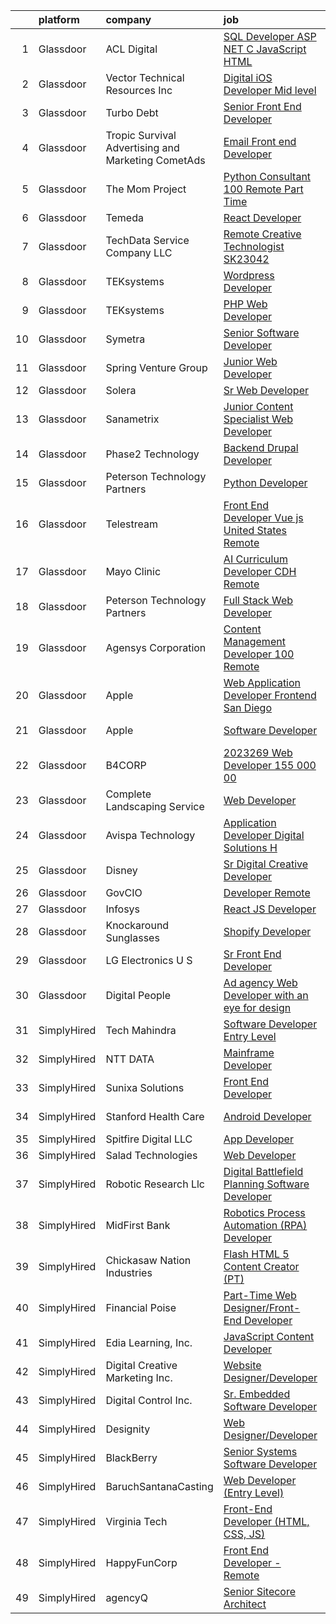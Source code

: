 

|    | platform    | company                                              | job                                                                                                                                                                                                                                                                                                                                                                                                                                                                                                                                                                                                                                                                                                                                                                                                                                                                                                                                                                                                                                                                                                                                                                                                                                                                                                                                                                                               | update_time   | location             |
|---:|:------------|:-----------------------------------------------------|:--------------------------------------------------------------------------------------------------------------------------------------------------------------------------------------------------------------------------------------------------------------------------------------------------------------------------------------------------------------------------------------------------------------------------------------------------------------------------------------------------------------------------------------------------------------------------------------------------------------------------------------------------------------------------------------------------------------------------------------------------------------------------------------------------------------------------------------------------------------------------------------------------------------------------------------------------------------------------------------------------------------------------------------------------------------------------------------------------------------------------------------------------------------------------------------------------------------------------------------------------------------------------------------------------------------------------------------------------------------------------------------------------|:--------------|:---------------------|
|  1 | Glassdoor   | ACL Digital                                          | [SQL Developer  ASP NET C    JavaScript  HTML ](https://www.glassdoor.com/partner/jobListing.htm?pos=109&ao=1110586&s=58&guid=00000181f12bfc369316cc6a62e7e965&src=GD_JOB_AD&t=SR&vt=w&ea=1&cs=1_c20456e9&cb=1657608601152&jobListingId=1007968835833&cpc=2CAED5C921A5F994&jrtk=3-0-1g7oinv4ajfmh801-1g7oinv4qi6jq800-48ec7227caac597d--6NYlbfkN0Aba5oU64R_O9Kj8y6RMdSSFXuPwn88DcWu9IRDlipDHjxHIIFB0atBqVJ04z1yB383673MDTQyoHmBZEfEZ6ccLgpOUi6nyPwgauIIJ8mY2rXe4rJpe_fPFQoCW7LoAkFn2s-pNg-w5mq3QVIyLn1DPwC8x3KWb3znshnu_on5BXNAJFOR-5QqSeRBEH_N72hq8lrB0MJiJHruKkzrc5UP8VMaRpSzUGAOixkpBhXpcY4F48dMb9YCbFEO4ozCaM4FuiiJ7vgud1h2AhLoAxDfTOTjE5eXzi2F8JrkByZmCl2k8P7-pvpYpQ0wM5N6tICAKEXVcBtooo-p6Ap72YNeoYy3EJfzvJumBm5nhNWJJEYwA4ZsnqTLFJT-bSNLV7kE0jWXAvUTTfNXPmO5Bf3rmPxg2brXZ3sYyvS5aFVRrTy6XCnxPBa_wY_JMD49QIQI_sYyOTsiZbCpn4ncRSEodtKn4u1UnqCmrEJKWcUrKG7CFL3dOZWE-jGolvbnaYAj3QD0cnLwpZMTP4OLdWeg)                                                                                                                                                                                                                                                                                                                                                                                                                                                                                          | 13d           | Remote               |
|  2 | Glassdoor   | Vector Technical Resources Inc                       | [Digital iOS Developer  Mid level ](https://www.glassdoor.com/partner/jobListing.htm?pos=118&ao=1110586&s=58&guid=00000181f12bfc369316cc6a62e7e965&src=GD_JOB_AD&t=SR&vt=w&ea=1&cs=1_559f848e&cb=1657608601153&jobListingId=1007977627831&cpc=87A0A889578C8297&jrtk=3-0-1g7oinv4ajfmh801-1g7oinv4qi6jq800-183a4da02c159fa5--6NYlbfkN0CwDmAJad1vrFPjrCyZc1-12O19u5bGDYSMaAKB40LX6SgL_uQ_xlaLZoxDbDiymBS0zMvW8OWz8QIVe9l7JvGRuTcunfzq0c1QY6MmwyXc9bYM2w9lBL9mQttvC7Spo3FqvdMibgbWWUmu-rUGemwOdmecCqFILyqlvKA1xp_fLrfnrh1gz1-mJAzGjJsrBUkgcuLZ5_lGs3DiC_encOP0LmDKOI2YtHnIFM8f-DGsdg9UWOgyWWCLXbV0IHQSMaF8CHuMDSGO2F0w6w_PvM2keYnIk2UGcIF3oiOyDt8MqG8Luii-pxsjBwLKKh1rBnSQgBA-zx4Kei6gwVmYsvbCRXV-TX1pKWNVPeNVnaGrgsW6kQ3ruuY_BjlYllYRNygongEQtQW_sHY3-v0sLIvv_SQTaIdoYf27Ps1VbM3dbP2DFskXECz3ln5ZQcuirj_TqTr4apJaZuLTqTZXj83DtJmxkButKE4SoWjudfOgPPBUVX3AUcnN5lxa-eePHR-hbEaSLnblRhkHCV5hXHQf7aVM3ZZaXSg%3D)                                                                                                                                                                                                                                                                                                                                                                                                                                                                                        | 10d           | Vienna, VA           |
|  3 | Glassdoor   | Turbo Debt                                           | [Senior Front End Developer](https://www.glassdoor.com/partner/jobListing.htm?pos=115&ao=1110586&s=58&guid=00000181f12bfc369316cc6a62e7e965&src=GD_JOB_AD&t=SR&vt=w&ea=1&cs=1_cb114359&cb=1657608601152&jobListingId=1007990338396&cpc=6FC5BA77C9A4CD78&jrtk=3-0-1g7oinv4ajfmh801-1g7oinv4qi6jq800-56a678aecb2c7ea2--6NYlbfkN0AaonzhBBzzs7RnLD97jicPlmOUVDC5mKpqK_FK1omnv5T6hFYqw-JMJYDKYfGfj4kqvrkUjgiliNANLbcHwhXjbGQlNWCQOJIL3sRZ6LV7-M9k1qOa1h1kX-vheUAQDBrMUfqGT_oKRmwvmclczPYtbkOM69Os3gbmuffsRABkNrAI_h9VdLn9ZTkuYNWWpKST7SIJv7y27q5okFy3-M-r-pFcXlyp3rZtKH2jUCFpOIqmqQHTXoOIwPOfzm5jToyl6KPN4Kt-UgsPp7n2BOIyRXncn0uqRKOYItoyuRKyx77n8gKJ2chhKxiUpyA7TBxdt5aemjEZ4MCaqUxSjRYCuXnH6ZSQH43FgDiK9KoWa1zxmKTzgpIlS80TtIHSs-zurvbc0O3vWcEkvlCT6IQXR1ILp1-ZkP0p4RowMspNpOhChIwb94K5RN-Wm09NVzv_j8QXi9ErkrLH1ofQzJPayfFQv01onN9QZqd2ZAuun9UQN3uHgkErsA4pwFk7-Qq3k_7BoMuEjA%3D%3D)                                                                                                                                                                                                                                                                                                                                                                                                                                                                                                                 | 4d            | Remote               |
|  4 | Glassdoor   | Tropic Survival Advertising and Marketing   CometAds | [Email   Front end Developer](https://www.glassdoor.com/partner/jobListing.htm?pos=111&ao=1110586&s=58&guid=00000181f12bfc369316cc6a62e7e965&src=GD_JOB_AD&t=SR&vt=w&ea=1&cs=1_620cfafa&cb=1657608601152&jobListingId=1007990198755&cpc=6A22310A23505C64&jrtk=3-0-1g7oinv4ajfmh801-1g7oinv4qi6jq800-965413a30a203427--6NYlbfkN0CtfjL2VOlLw1E4uIVSucZUdrdvt2SWFEjzpOqVm-g6VxWRbrgW_o8o0IqqU49brhOYyUqgizXs7WNbPiBNYNv9mOL4p_LWG-Cky2gqiT1-d9Qaf33nubacoGxyo9zfuNj7o9cWBC_W4uGvYxcDih18nZxv_EHlhmgz73C2PXMym_q4hnLYbi8YgJgadzfOhgPm8ZDGKzlE2YXduOIBKxb2cE-gIqz0vD0neoSZ-Z2774Aj6ZHxSkUuVMyfkiSZj_MxYxWAPKvxY4_cxON_A5uI64dl7DDQAJGx8suSoOO_PyV4IyxaVpasT9yVqausWfyPWt5B7Y-isq-0ZipIQO4fFH-A561aSoq8SZs04bP2FXkvQX8zGGBnbw8hts_4wPhBgL3mmwFrXoyFmkZrBZeCqYAMdhgei8yQqIjypNcOulFkyTKsUQdoWlYjTIceeaJ9-Bd9nS1o6sbzY48BAdKRHqjUgRVFZVRlsJbxY3V8AVsgJkYjWlwgv-IpGbcidbw%3D)                                                                                                                                                                                                                                                                                                                                                                                                                                                                                                                              | 4d            | Miami, FL            |
|  5 | Glassdoor   | The Mom Project                                      | [Python Consultant  100  Remote  Part Time ](https://www.glassdoor.com/partner/jobListing.htm?pos=124&ao=1110586&s=58&guid=00000181f12bfc369316cc6a62e7e965&src=GD_JOB_AD&t=SR&vt=w&cs=1_bd8bac14&cb=1657608601153&jobListingId=1007977665288&cpc=217C45A42544DB93&jrtk=3-0-1g7oinv4ajfmh801-1g7oinv4qi6jq800-955e8c973b2ac4c1--6NYlbfkN0BDp_epf89aHDQhKpPegNJQ_ldQpEFZQsM9OcONMGxWx6pU56EKHF58QjVdAUvn2gXo3WatNCyZXwLJz0flVdsNIIt78PC5Xyw5h-S55cWFFsnLDXfgZyq8dvtoIBlYULORm390T26X_SrKG9qK7CztTozZy0vV6GUUZj5gmVaM6rCjXsY1cPwcgC77wvqvOlbxtzYx46vEFtgbFcMU400LAPHlrvGNWlZpsgk6lYdW4iuaWzSviPRfu_Io2_SQ2tyT2S4lROJHxbLK_D8Xh8l_OeWDLzPEckxvA-OZtsJXtZCTKkgIinRRJ9968gQ7q9J-UU7RWkVS9OjLdf3-NRjdlNmCOG_4HR_rwRCPVWnT_ptXP4hvfRq4MMigycDjOyTpFD65zSEh9D2nq1KqvZBtSLP98tvkaY7zTg-ZSZMYACX9srZ-pE0ecuFjg46mRGkTpgrpxa7C_LGCgVe24xivsAV3Um6xI3GYKbcUwH0UmRDADtXfq85BV__7PtGbwbl06oOBvebSeqB-fkYCTOH6ti8ow26T9oWM_aT5PFk31VAgQbxRXgjd07FzuhGcj2Y4A_bNAcciVw%3D%3D)                                                                                                                                                                                                                                                                                                                                                                                                                                      | 10d           | Remote               |
|  6 | Glassdoor   | Temeda                                               | [React Developer](https://www.glassdoor.com/partner/jobListing.htm?pos=112&ao=1110586&s=58&guid=00000181f12bfc369316cc6a62e7e965&src=GD_JOB_AD&t=SR&vt=w&ea=1&cs=1_c2a2560e&cb=1657608601152&jobListingId=1007987835717&cpc=FB7E4A1762AE5BEC&jrtk=3-0-1g7oinv4ajfmh801-1g7oinv4qi6jq800-8efd362505ec4907--6NYlbfkN0Cdyrb_-SYpjIsC7ShR4LTJruqxAexHI1Km_0W0EzpI0TW7AkFEGeTk7U9uX7WBMWb1CWLmVDScP2RJSem67pTjIBS85lMR3Q5ouUbMkiy_LRrLkg7-D_GAFZ8XWoE2sRqttQSVBGEsw8VcgNib9Vr_mkOGZsgAQpXdyOzA8QJAfRVqH_jUMU4pKXOkLqM2Zfz1aVjdhkqjkOngEuoWSs38VTYxJaBOJhX9IpflEB3QuWakj8-svz0o1R5WeCy8KNTO82kvgUY8C1ttM4wbVTouvfga5N-2oQrCT7TKWPnjvV39dPiiY3OY9NBiZvsxXwLWOgikQA4LDLb190u_ni4Gxl1D-tYkbVWNEcNZiY1gHJmYZb3A7Zispt8WXIr6h86wt5V2aMIGLWM7ete2wrP21pRlAbEYwgMPtEUYDaT9anHhBf1Ay34cgGq9Hk3spQaQl_tXJHDtUuMx_RUXeHH8uzjD0KtOQdiY44dy5IWcHi6evXJfbaZy)                                                                                                                                                                                                                                                                                                                                                                                                                                                                                                                                                        | 5d            | Remote               |
|  7 | Glassdoor   | TechData Service Company  LLC                        | [Remote Creative Technologist   SK23042](https://www.glassdoor.com/partner/jobListing.htm?pos=102&ao=1110586&s=58&guid=00000181f12bfc369316cc6a62e7e965&src=GD_JOB_AD&t=SR&vt=w&ea=1&cs=1_12f2130d&cb=1657608601151&jobListingId=1007998032596&cpc=9FFE37255B2C047E&jrtk=3-0-1g7oinv4ajfmh801-1g7oinv4qi6jq800-f9fd7f91f3b4481d--6NYlbfkN0BEhglf0MxXwZyGZJTqBpNnulBGde-Qc7wV3jmkCMUf0PswglgUlXVu9VzF7HqG1x78HJv8awBODvUNoKf_wxIcMRJRo9wwnEjZY0YsNWqR4VAIlsgGXKOsCBzR3ZnTjGg8tUBnCycDezUNdrmrwNJ34mnqe6U6p95eZlmZsCADzrOay-KHJJDijU6fzr-XUtCcl2zzpES1BpiabTHuoQ_6zqo_bMRMBucalMg8_lW-KODOOOB9unolYR59CWmnM_0RVeUXrjF6-vUQtoGkjyrt_IXTsaORKaAdbTG9fWhRIA-zDrb0Z7yLeBp9u1uJQpuYSCbv4V2ubqC3Ux7HWNbdf4SfIuFYRaDHiCPUV42giN3pISZjr5UdXj-34jASBVwV_iioG3IfUNQDhRCFj1YvFwPyP01P1WSoBIbLE8L54giV1JcaKo5GcFtjNtKRG421JQHIr7ESbsxyqhX6l8IA2OmZT_edse14Lh4OBs6zrn3ddz1eAJ_NoFUUg3nsdMWux-FeLvEmoQ%3D%3D)                                                                                                                                                                                                                                                                                                                                                                                                                                                                                                     | 24h           | Remote               |
|  8 | Glassdoor   | TEKsystems                                           | [Wordpress Developer](https://www.glassdoor.com/partner/jobListing.htm?pos=126&ao=1110586&s=58&guid=00000181f12bfc369316cc6a62e7e965&src=GD_JOB_AD&t=SR&vt=w&cs=1_5cf25224&cb=1657608601154&jobListingId=1007998839084&cpc=0FE1F5EA2BC84A01&jrtk=3-0-1g7oinv4ajfmh801-1g7oinv4qi6jq800-f63c14c926ef7db9--6NYlbfkN0AuKz8EBO1xHDEL7V2YF9xF3dC_I9B9i-Zw2Jh8clPMK9BxhHDJszxSyW718EipT5OPhQUne_Z4-TbrmQjR5bmKPpYtqJM9ZVb3Tebc5xtmQqa_kBXsyEk-ix5HChjhWxYaJ1X6J4pzbCgGYfgZz7bUUYod4f7bvif_pVFMN9heUgA2u1X2v7O0sDV7kSytl4Au8u8zkEEfMuOhCdDJIsvs-Zc16ct3j2zt5qYcqprstl5DWr_5W9wsFAeaPsAgP9BSiVoXGJWJIdPFq_Q5ZUwJMAGwxENimCijc2JiUVIy4fqM657VEMHd7dejgfFXgtIMizqYnyghKnvavSgZLuJiseqbUtwPnNbjSlWFthZHbRrt_y5NcEPWQQqsZgoiToD3v3wvk1pexTLxcYXVz4FSPI_UoYOjz3rZcTbjPgLNcEhAWXDcVi5BGQnwAbwkOicaYznnJr65l4nYz1oiZjvw1_20AuN--Zhs6Mnuci0O7Gnso459Mj2EnPJBLVEwOYgbVSSNnocTFUungVRj1EG-volwVKd2kpQEN6Oqrjv5rbYmjTi5VU7ik0D8fIm0lRs07jsFNMxCv8-qGI0U1EUWx0G26Msxn9pnNt7qbYrpmcxLKHf0tpgA0DYm7yKFbJj1WGRDPwWaiiSRy9Ip_hgtCe1DeymCckFz7xRM0TPaVCtKr0qIDhs66w6d7-ImZrUii3PXH2Ekw3wi_XR2gPWYa9X-YJJmJE_bpM0_KPQsLYIXeWTyzdwnOiHuwsDjogce3_r6gS-QIkT54lCssyoTDWElwvLlDNsbaODnqpId-SVh7fJSrUNEzyNqXl4s_W3knW5YsASzeizfMgbhhy2N4zRT2Tg4Dz14-NTR3m-21Bd2c7UdlGXOT_W1ROUBLTk36cNqqNUIUzC4VH8QFvUB_K4H86QO_I0btzQx-UQUnAPCQx3-zTJ1Pcmv8TyIex_rOhHSeUn3HN7bcZ9YL503)                                                         | 24h           | Waukesha, WI         |
|  9 | Glassdoor   | TEKsystems                                           | [PHP Web Developer](https://www.glassdoor.com/partner/jobListing.htm?pos=128&ao=1110586&s=58&guid=00000181f12bfc369316cc6a62e7e965&src=GD_JOB_AD&t=SR&vt=w&cs=1_1b99bb30&cb=1657608601154&jobListingId=1007998839028&cpc=0FE1F5EA2BC84A01&jrtk=3-0-1g7oinv4ajfmh801-1g7oinv4qi6jq800-212dbd187524234a--6NYlbfkN0AuKz8EBO1xHDEL7V2YF9xF3dC_I9B9i-Zw2Jh8clPMK9BxhHDJszxSyW718EipT5OPhQUne_Z4-XZ-ozTgVdfuYbn8VYfGW32S8hc46xKubPt28MBUydp2kik6GLWmppDPgnPECauneu5V8ekCxtQH4bbAjsXPR-B4hg3IK0wdL0qSz3q9c4xLqDiIxN-SfPsIGqyjS8xVLmclVw9qIvvHo0BKNBEgKnGzsxyBPDJ6-2Lsz5EPO_Nq2fmkKfVKAWJF0w1negm9NPjm9KJMoe2soO2XneluW1v4mmbFR0RpN2wJBNNp4d5-SjaqlQZi076C6VxQl1VOnVo88PwBDHgdp67PhYlCUCxBdZ6zkxvBO3HlZObUg2tvIc6G_0wrCNnyr1J0xIE0j0KW-kQvrQJUMeqGoABEy9utaC58chc4KjDi_Od0RttF-khrJ-gDHuYyt91K3AFSKwEBAH1FOeiTPJWUbpgyfJLuSpgz00E8MsKd7FePyG82smHHmxKn2EkQf4zl4LTBzkdu1hDMSLgYYWnKYrAPEcnD-a_-LDC0XJOyyygT01PBkodExzooAO6rEbWoH0zZGhsRpSXgSYu__p6olZJ61le7fCgv1ARklM9teaHLLULMIcOGFG0soedjGJ-6rgd9R2RubVns9zoneGg_G1zw-xitLaf3uNXxI39EPmkIPQXBizqlMer0iYUfknqoScyS19WXdmNVec0giiIIEXGrAPi8UssFJ14yXx3HnNJjdUG6lxUo9segHBGHQ3lJt1Ig1EIxVKISaACndMcOawa3U0sGyb9N64o8fgPtymwwVlsnXf1GgIfNvvK5QI9yodwWrDMZyfxc2iSYFEy9qOK946urNWk6_HIAxl_aMm8Y2-vaum1D0algs8CC9jF1VcBGBCz7UTyhgnAHbWAIqx6f_BNQKx1ugyqIyE3e1fugZyAnwiCC5SRQYcz7txklW1TAkS4hSUvPRJC1)                                                           | 24h           | Waukesha, WI         |
| 10 | Glassdoor   | Symetra                                              | [Senior Software Developer](https://www.glassdoor.com/partner/jobListing.htm?pos=123&ao=1110586&s=58&guid=00000181f12bfc369316cc6a62e7e965&src=GD_JOB_AD&t=SR&vt=w&cs=1_28136834&cb=1657608601153&jobListingId=1007977972681&cpc=F4EED0218A761C36&jrtk=3-0-1g7oinv4ajfmh801-1g7oinv4qi6jq800-c1298602c1a3361a--6NYlbfkN0DxLmO7NH_YTtLbOIMvJFqJGEF88__vqD2fZF7JxivJ0azNiCTgnfJhqK52DTe9kl010_gQmWUOW3Mzn_S1PyBm3mmOrXFF80QvGOvXbSSbAhGKaSZJf87AfhjBhB0gfxjWU87tPK7hQPvwPkKyJ8jIzu_RWkaBQMT-ZOGW9Dkr6_dyoNRMZCjHkE2N88nTLH1wrnuuUJpC4aGyjBX_jbcdSIo3kof3h10r-eOYnAhXr5PKfUryBbWDKtNz9aRijJHy7F5uvFzVFjRcuRJYvMSSchLXv1cHmhZHhcAGlLNZFhWabhIu5OfhtBK9ilQaqmrirY6SN5fBHojTj6OKbNADNXuS_uY3qWiCuiSMXMxG8bgCia2JZp5C0rTFLekaxyXFdszOusoGMtOAiNcEaXfmkwyszoRvlhxZLTwWHMGOkA76QHhI9OUQfVR7J8Sd1lU2wElhSATFZ62tnLyAMpoI_wsN6xABFbqUccB_e8Gkdj_F4whfcGF1lEO1ofijmky3jlhl3huv6hs3qwaxomd2Y0B9wxBYrSbfF0zeMOK9GXZEvbLBpglrBOZWlWCJ2q_hsOg5VgYsRQ%3D%3D)                                                                                                                                                                                                                                                                                                                                                                                                                                                       | 10d           | Bellevue, WA         |
| 11 | Glassdoor   | Spring Venture Group                                 | [Junior Web Developer](https://www.glassdoor.com/partner/jobListing.htm?pos=114&ao=1110586&s=58&guid=00000181f12bfc369316cc6a62e7e965&src=GD_JOB_AD&t=SR&vt=w&ea=1&cs=1_8d65fa8b&cb=1657608601152&jobListingId=1007985268690&cpc=8795CF9063CD573D&jrtk=3-0-1g7oinv4ajfmh801-1g7oinv4qi6jq800-9a4c40f2bd76b41d--6NYlbfkN0AUV8ckJCZpihDIp9yWL2Ht6_QwQ25bEr4ZP34XnC9KfX8kSgy31A9Cp8T8gUsBqtPVM1xvkDojzQjfd9UW1i8ppIw6oH2EePhe9t9C72VZZla92QAENyMRH4oHcSBRbDhc-0Ak4P0IbUpWRgyFRqDw7w_3AoDdXgZaNPG1GkN09NHmrt7Br0iz5ayTKtjP_alSGEpfdv9oXvSwRWc64O-NmYg3dY-lm27VyQGMH1a56bDn3gD8iBcZqwcd1IZLOIFIuckpt1C4ChUaSfspYt05cmd1HGEX_bu3GpuZb0S9yf2aGvbJE6vnrkByoOkY0psW4vtmxW1ayqbrsKEGrJPSjkxygJbXisskP-yQLbwYJZRs7NshErs4K5XVdZIhZA7moFKKdrIX6HlrTeOGtVQKY1zyXGPPKyBwP8RrO_LfkFxSRDWz2mGpe6X79lExoJF5mYy_Gc_zDN9vTBLvQxfcAUsz3khBJ07I8L4RHM0scomEozhOVAJ3)                                                                                                                                                                                                                                                                                                                                                                                                                                                                                                                                                   | 6d            | Remote               |
| 12 | Glassdoor   | Solera                                               | [Sr  Web Developer](https://www.glassdoor.com/partner/jobListing.htm?pos=105&ao=1110586&s=58&guid=00000181f12bfc369316cc6a62e7e965&src=GD_JOB_AD&t=SR&vt=w&ea=1&cs=1_01998aa5&cb=1657608601151&jobListingId=1007987446022&cpc=6BBECBC74F3AC36E&jrtk=3-0-1g7oinv4ajfmh801-1g7oinv4qi6jq800-5b7389fbfefaa543--6NYlbfkN0BnmdtavHRRVmL08UDBmNWRj7xuEAUBRrfZsImji_OO5zKZ3dv2WOds_2guY21y8Ac1XUAqFgfLFtDHWRw6Mt8HzfzevIuBNSKZu6WOeBKRsaI5wUgk5Wqz16orwFls3qb2IwbXtMdyIHE4SsTjqHAFwPbdjKjC6DqpoNyMXzydz2DiA0x2EvStTH1O4En9T7rpaS2-4yLc611kEAigifs2V9KQzVEl51aQ8_AYfQa5jBvHkZgUhyfZrrmDOdEpk23rHaluFSHpqMwQX2P_mlOXaOwIXwb3RFy3jxjr_rmOz_sEsngNPuBNZ3Ok28iez4hiaecEkDbZ2EoYtYs24CeuFJW0ThB5faOXLAA1m6cKF1gg_bk1_2hnPqc9idZrpnKlxDRXJVx0I9ckvTdJBtxJmBpeSHiiTDrFJZp9uDLq_cmrn0J7NxwpK07Yq-7XR3HWRdiGrXmdwL_SD_YQy_s3949o_O6UsxWMAD2lpwAzTeokEzTYT5jZnheT8UoLKiBnt_duZ6DdLA%3D%3D)                                                                                                                                                                                                                                                                                                                                                                                                                                                                                                                          | 5d            | Remote               |
| 13 | Glassdoor   | Sanametrix                                           | [Junior Content Specialist Web Developer](https://www.glassdoor.com/partner/jobListing.htm?pos=117&ao=1110586&s=58&guid=00000181f12bfc369316cc6a62e7e965&src=GD_JOB_AD&t=SR&vt=w&ea=1&cs=1_7c3b9207&cb=1657608601153&jobListingId=1007973297537&cpc=654405A9B1E0A9F5&jrtk=3-0-1g7oinv4ajfmh801-1g7oinv4qi6jq800-feec02afaefe8624--6NYlbfkN0CyQKdz8_lqdlgY-c-amsQST66Z8QjChsyYA8vzcGklWI54h1yaGRml5nZ8zCgFfjIOgXqhSjZJh-skiC2lxW7_58zFCYC9iOM41XfcBEeYvAm8MLwOfNCGc_AfJgoz_-CfSctcH7JyVepqvnLvBLKN7lNiOXCdOssTUdVoJKo22ca9fUqE-emWbrCvLmsIfInDvPuk8iezwKT1u6AiyJqXODElJytF7un3vuNwIB5dCM2QzMxFBiOsatST1JPMwan1ynnnMbQCY4m2XL2HePcWoCf6nG8teoV13W9RSHfovoaStLRmVINnWlJFiQfpuLVIeuvL3ZIaIIC6gbucjsaz67tggQ7UOh3j7wZxDdZsarOt36ld8MCeUsU6U0mzuxaG7m9PgNr2capocvsptCuTqqzsTJgsm5oDnEuo6QiPMjOIDaZhkjFI5ox7IQbwdsv9UszjX22GUxnAq-3JIncg7IAlBm8sQXhwxk3xpgMlCyvILrFlrOYqW9S1OQ6KRbkAKaTyFS-nv4I-Xs-9WR4h)                                                                                                                                                                                                                                                                                                                                                                                                                                                                                                | 11d           | Remote               |
| 14 | Glassdoor   | Phase2 Technology                                    | [Backend Drupal Developer](https://www.glassdoor.com/partner/jobListing.htm?pos=107&ao=1110586&s=58&guid=00000181f12bfc369316cc6a62e7e965&src=GD_JOB_AD&t=SR&vt=w&ea=1&cs=1_89de3247&cb=1657608601151&jobListingId=1007993224952&cpc=632C08DE5A4EA969&jrtk=3-0-1g7oinv4ajfmh801-1g7oinv4qi6jq800-3d37e1c5d2e8ef37--6NYlbfkN0D5EoDI19pzLD_ZoAvoqM1-O9qeTV9KvYbDAr1-bMzVcZcpAIqXFAz3IAckowdknD-cNvKT3dG5e3B9UhnzZ-Vly5TmQAUG2eT4UFLJBbWVt6D19g2gg4QqReQnz_vIEOTmqDPH-BxUu5Go1oEDVD84EfPLG_zzMHxSMV1Tg7AwNvIHMx40_9K-oMXTEtqt-uEoOqMAlCBnct6zQN9I-Lst0Ow_mKgn1lOvesp1hQXLAt4T8clghHoBwPKb5Y1KtHT--ugEjLGcaZ277nPh0TuWkt0b4AjAeOv9IzQiCHaS0p9DAZGqOM8Uh3jq0GlMoMC-petnVNqxnHTSJuZElQlv39qAProcCGv2z2EbS4DzvWyyAF1QhpMzPW0yCX2GRDV4oytysL7wgoPmaFz1y3glBKahqiEYrk-5ZujyUXZWnAfc7KgN5L5HvF6UFHM_Y4oesRNzWG-RaCyaTouHB4LnJb5XG5p9DrNTmqkup_qlrF26AC7gjlblVlbz9WYeqMY%3D)                                                                                                                                                                                                                                                                                                                                                                                                                                                                                                                                 | 3d            | Remote               |
| 15 | Glassdoor   | Peterson Technology Partners                         | [Python Developer](https://www.glassdoor.com/partner/jobListing.htm?pos=108&ao=1110586&s=58&guid=00000181f12bfc369316cc6a62e7e965&src=GD_JOB_AD&t=SR&vt=w&ea=1&cs=1_0e50d38e&cb=1657608601151&jobListingId=1007993023114&cpc=7E69D0A57279CD4B&jrtk=3-0-1g7oinv4ajfmh801-1g7oinv4qi6jq800-c9dd015ebbf4d78d--6NYlbfkN0AgtsfPTMZ7iDcp1X4T-0K4CYWuscf9rvuaH0n-fMkMyKnr7WxHRcz12wTe7OJE2COclRnZbWt6zhrmUDmm57NnGmY-jfkbnRsN1gT_1WhpBNyqIyrzJB-rdQjlP5x-Y0prizYrHGH1O98aMXZn9W5-jDh2WcNtJsvuTB-mx4Y9OVxRYUDI8VrLlRvleQwGgzZp8Vhbdzl6FYRyD0HOz-Hs6fiFn0GYECSMDX2HlW6fgqPI16aivve7A845OElCHHrd_hsx50lYZsps4E6Ux5gU5_QersO1ovbKvP9xcHzs-0oagUGtaqzE-g-K824AedEMsYlzotqIyQm5WGchNN0TU4nFi4yhSNfvwMeh9ahbtapcWdvCeu0vASiwKb655T6_Crc6nZw_aLAUVocRdo89eUh3wRPxAy4Lmuk1So6yk9RPLMm_DDjFICiuT3vnIQ7bzwGz6aUtzyusKmHYbZ1bE8gMuOz2GMrek3E_I7eQzsC5L_VQdkWvBT60uybF1iaNB0Gz1dnEow%3D%3D)                                                                                                                                                                                                                                                                                                                                                                                                                                                                                                                           | 3d            | Remote               |
| 16 | Glassdoor   | Telestream                                           | [Front End Developer   Vue js   United States  Remote](https://www.glassdoor.com/partner/jobListing.htm?pos=103&ao=1110586&s=58&guid=00000181f12bfc369316cc6a62e7e965&src=GD_JOB_AD&t=SR&vt=w&ea=1&cs=1_b641f1e9&cb=1657608601151&jobListingId=1007998009622&cpc=9FFE37255B2C047E&jrtk=3-0-1g7oinv4ajfmh801-1g7oinv4qi6jq800-952cf35e10a21abf--6NYlbfkN0CnvnrZV6i1JGX1yqycrBVKxG_QbmFGo1hJvaAPDrdCVRl6P8I1_n7wVxok0ANAVDJmyrdKsAyDTOK72aJ397wiZCvSXFFq1-kcNgFyJqFIyaBVf7amkADY7la23vbK9biLaW5dzckz1i0FxoLkwTNMRRvv3ipHuPtq5_yja2j7ExJIUKEve0ydG9rAW8Tadlpaplls23ofsAUcZeZeGQNVgF8p4yC1q37W80bPl0nuOpwsnyMKsKimUAJog33HwpCwWtBQYnUEDiHERisCaCmerS5Brn4BmDU-onLkbe0z1OtMXaSdSEAyHfFJYlPqR8DRiKPZKO6tQWA_hh0wVg-iAoEIoFt2fc4Tubo3M_q0A0GtwSeulZ84xu15jtW-0DHdINurOe4DtJTKbvXFxjTdvlwEdxSrLXx3PVlo21Uv3LXsu3gwg7FXvM8H9g6maUH-w_fXIpkvFH1s6_fbTxKaeQPxGLp6zfVo14QGjpMacxHGx7usJu6f0R5MbUcWZuGnb_fDiv5mGA%3D%3D)                                                                                                                                                                                                                                                                                                                                                                                                                                                                                       | 24h           | Remote               |
| 17 | Glassdoor   | Mayo Clinic                                          | [AI Curriculum Developer   CDH   Remote](https://www.glassdoor.com/partner/jobListing.htm?pos=104&ao=1110586&s=58&guid=00000181f12bfc369316cc6a62e7e965&src=GD_JOB_AD&t=SR&vt=w&cs=1_724d67b5&cb=1657608601150&jobListingId=1007996080954&cpc=82B3195DA92CAF92&jrtk=3-0-1g7oinv4ajfmh801-1g7oinv4qi6jq800-d91a5ced739ae52d--6NYlbfkN0DAEceP-M7Shj5_gfKRzkCBllP1lnjH5WM5gyIsLK1tG5I7LeeaiVBc2NmkugE2pFAR3gGUfxndCRPCUZVP6gIyTnhWVuBu8qb1IK68T1mxNhAFHQ0MSplCJpJBVuk3Xbrrz1PqlTol4biBBkzvZBNwO1OsqxXQDKl0DhX1sACaO7yvvj-Z4wzN_V460Wxlh6D6luiVtBAncbJn90ewC8rNWHv8XYl6210pLKrYwBhOYxNt0LteIsXBmWz01FJeiuNpTkspMQQ--63Tu8Gs9gh8Fv41dqarQywuQwT-2WV12hRlAl3x9NniQqrE06Tjv5uSQ6deN77bzrjGNeDtiKFP7zudvQRglZt-LuWWYgpEC9t1j569fXjB9vV6shlPbqB4xgqTFd1miN-kPlcSnFRmji5COTIIcy_NpGsQx-Nann31nqTzt2yA)                                                                                                                                                                                                                                                                                                                                                                                                                                                                                                                                                                                                      | 1d            | Rochester, MN        |
| 18 | Glassdoor   | Peterson Technology Partners                         | [Full Stack Web Developer](https://www.glassdoor.com/partner/jobListing.htm?pos=121&ao=1110586&s=58&guid=00000181f12bfc369316cc6a62e7e965&src=GD_JOB_AD&t=SR&vt=w&ea=1&cs=1_8b816c33&cb=1657608601153&jobListingId=1007993006693&cpc=F5E96E35A1725171&jrtk=3-0-1g7oinv4ajfmh801-1g7oinv4qi6jq800-a7ef1ffeb3c27877--6NYlbfkN0AgtsfPTMZ7iDcp1X4T-0K4CYWuscf9rvuaH0n-fMkMyKnr7WxHRcz12wTe7OJE2COclRnZbWt6zhAzXHHf_QYTEWUAZ0ANczVe1GYLzQYFwcQg4DII56UZKfC7e2smWugNXAkk_EMtfStucmN1xtv8-qaRmMNtgLqfB0g9vd6ze769UZ-HL0iQeu9ROObFsPCHHAYe4VLp7Qz4fyW3VzXk2ItOX037elnakbIfvGVTtndsW-z8LVLFsj9fgTEnoF-izVkDGCVARKKJEmBXZQZYLq1OJBGE7o-lS8X5qe0Uas-jdHB51YZm8t-CU3T7kmjgi_X5Ae7mNh3iav1RJJ7HdKPxCp_2lY-rbZwSaW1w8nz7KaiUn3lU5NHx3IUQ2eCqWcWS4udlitdqp4CwZT_6Y7eNpUzwFnFfKKjDBGZi7UVrfBkKnIGh5LIJ0_TTU8pyqwVYaT0fiCjo3aPbwNHf4zjH3jEpILx66H3MtIj4cft2mQa-gymRKOHIohEg3zQWi5-mCWPUGHq1uiswiwSw)                                                                                                                                                                                                                                                                                                                                                                                                                                                                                                               | 3d            | Remote               |
| 19 | Glassdoor   | Agensys Corporation                                  | [Content Management Developer   100  Remote](https://www.glassdoor.com/partner/jobListing.htm?pos=130&ao=1110586&s=58&guid=00000181f12bfc369316cc6a62e7e965&src=GD_JOB_AD&t=SR&vt=w&ea=1&cs=1_f8f38b96&cb=1657608601155&jobListingId=1007990043140&cpc=D2F1DE17EE1F43B9&jrtk=3-0-1g7oinv4ajfmh801-1g7oinv4qi6jq800-0c1c47d36eb2f0f8--6NYlbfkN0B1Vi2Tg_TR5fwhNGL2d3MVdJ1FVBqV83PBGVCkGDe93icknkNDeHE4jXYp9tRHNpoVJnXRHsF0N5M_oLJcGx1GzPAgbesdQ8lpybSnKsC-TCPCvmprnXQznrHDSQorBx9wkh4IKhNmaeoorXbC_eSBTlEdPVE1ewo3LHLDE2uDEvA29IOMV3WmXhGaDOSVpXHSNQG-ejOLTFCVa0nBs3GVXHEQ8vKXLKXQvBClYecnIgc_8KmSga5IeOUHD437IRxobwMjlhoaUBw2_DVNpgFUYyiYWJAGramkRs8lb3p7rxrxspGFKrJcqzq4Up7M4S8IgmzHOpF-_wEWuwGjOoKsBc5kAOLuv7jlDfnFUSNwkNbUTYRYj7m-Bs4Fl_XS8UCHFZiWG6FGLpPuvQolk8rRGPedjYRSG9yJKCp9R0YFHSMf0kBMuaRmctJrVbI4Xe9kkx4XxdiML91y3WhAyqPXE2Ehgsbs4rk2YFSLbtmKHXVQvoWNargcx8rZ5UoniOrI9zHUs8YM1-xnH5RSEoIVT9XvPCPaocM%3D)                                                                                                                                                                                                                                                                                                                                                                                                                                                                               | 4d            | Remote               |
| 20 | Glassdoor   | Apple                                                | [Web Application Developer  Frontend  San Diego ](https://www.glassdoor.com/partner/jobListing.htm?pos=122&ao=1110586&s=58&guid=00000181f12bfc369316cc6a62e7e965&src=GD_JOB_AD&t=SR&vt=w&cs=1_4e92ab4e&cb=1657608601153&jobListingId=1007991589343&cpc=47CFDC01B3F81FAC&jrtk=3-0-1g7oinv4ajfmh801-1g7oinv4qi6jq800-ba9d661152755019--6NYlbfkN0BvKrLyj5gPmtZO9T8euul8TCxuuKNOtzRJOomxnwSEodTz2Bc-sPZlC5mDe-NOaJilM8C8jrl1tbz_ehNDyk5h2UUmJBB0zjHhPJMKxI1SG-eY8HY41YdFgwC7Qs8oz4qoFKOF0rtDzjvAvuk3R6BOiPZ2xGVj2ZzYQqhHTG1SPwKx_o_o7dQByACVo6_Z9mPDcqJGSp-jS7v68gATGPluURCLaBJnNG9_Ruhn1pZ33Awx3HI4znmxb4_-O3q66crN6GQnSA6CfYeRDMxGSZi82lRRzUV6O7YUKH9PGsgLR9JaUTjsziqK67g65Rp2QjJ36K2DFvzSrab5Jse6mzBQbZPOmLtEQMm6flgkxVUDXyIqkGBKwB0vo6J0KGTOj-qIjvfM3IwrkC2JLf9x4WOL0E9zjJydjBEhjzTNRJDOVHWnLoN6bW-1y8nwUp5g-csN2ZDZ1VDzf-SszDQstXakHVI-vQzOzsUSyXQ1CBeNt8BtmJRQX3-eXjpCNmTi83yzJSlHgOXw2n5spRw8A7LQ5sykksXVZJz3kLC-OjtK49t4X_l6H3XzUZ-FlF6ku9OwPL1CGfkREdaI8_5X0iaHqS_f8lPEW7tWPJ8zOU00PgvLvdLE0qOukoyKjeBmAZgdIM1XQi5i9gBBWnG75ZyKAV1XDVQyzIvuDSLKnuLDmTYnblHO9M99J_Bp_YlQzlQZF64H5ueNj0ZHHcqNLA8yLEXgd5zPcTsIMrwBObR1ub-oF70Z_IBfYw91BMoXnkgrZrn9RXOp-l7t8GYUEgj75CRcggz_dUqxYfujrrVzH6zAcC7rREcO-GNspy_ir1AZ9JrRE6n29h1jE7tKLRdzCeGkE8RUXz6v6jklYZxZkqhNNYPZXuGG-X_vfSewBk1UL1TWNZJgH5XknB6de3ZJHE8lvxHx3-Flvn6lQOmWc2QwmtgprzDN-OFrePHEVbM9B6AGmw9INQfabjWHf08pJ-YFnOoVQoQXfUTdJfUnuw%3D%3D) | 4d            | San Diego, CA        |
| 21 | Glassdoor   | Apple                                                | [Software Developer](https://www.glassdoor.com/partner/jobListing.htm?pos=129&ao=1110586&s=58&guid=00000181f12bfc369316cc6a62e7e965&src=GD_JOB_AD&t=SR&vt=w&cs=1_1676763c&cb=1657608601154&jobListingId=1007991589398&cpc=2CAED5C921A5F994&jrtk=3-0-1g7oinv4ajfmh801-1g7oinv4qi6jq800-2212b93946142828--6NYlbfkN0BvKrLyj5gPmtZO9T8euul8TCxuuKNOtzRJOomxnwSEodTz2Bc-sPZlO_uSwsktAej4aXxXxqG-sO8w3L8drrSQTf0ImctPcw7-YLI0BLr98_7lKJl0y3uFdvodujVr-NbG441eGET09ASYZYTiQC-h04rdetBQVQj01jfAUmlD5GuWYR4VxRw6IThoJXVJeCvN4EqT7a5yH_HTT1flcGJh5w5rjYQKHtF_nyeaEc09tFmE9vcrdm0thyz5eFlcp-_zNjEMTtb_qos77KHiO9tJPQNgnZE_LHK4RU-vj8SaZnfp6xsG823XguxtP6viZLTL-_aF8UivqW5sNxPbs5Uvtp5_1rEpkqkpaiJW_dOtN0SL_t9Emc04kPvhU0C-NoBUu5HvmvUSk2ugsRl7BzCtwRnYZowcgGM660DRj1oqAPhrtNEb2Q96LmV2hbN6bzp_jhSWJyjJpM5oScjHndWLcROWyjeWFdIarr5sJIk73fbRCzpuEO8KW3KaF6TzXR2DcdC2jwEoMUzxS5FvUtjIinUmaFrTrDVVB1qNg1vYqG67y5sYfeMXomoMabiDs_ODFveBbtGaSSb6iahK0RUHE2VWo-K0icgQQe4pZ8G3njY_fb99eAXXbM4DqdYuoidCbWutt-TqIoEes5bfsv6WYzogENetJrAvr3k7AWCw9qP_msVh_HgRw15ir4vqytj-Bi4KxkWZ2oBZ1AqFzlCj-9b8nouSVj2JmqdllInJJbR8VguXANcdg3eYdIOrzTbOLqXwVesXO-2jhE3b8mM23M3fZBd707hOmpDSw9e9oiUoKMfB0XquSDtbFlrgw8hauNoxMO9NsKODj8xjQR5I6H15H2iOLHn_CUVEaYOIKktbRiOvZqLuwaOo-kZkw-upONjjqQnSTAU6The9NPcezmI6I1wEqLzYD8wbv7O0DAH8zQCYKMdlkbTElGOU7aU%3D)                                                                            | 4d            | Cupertino, CA        |
| 22 | Glassdoor   | B4CORP                                               | [2023269 Web Developer  155 000 00](https://www.glassdoor.com/partner/jobListing.htm?pos=113&ao=1110586&s=58&guid=00000181f12bfc369316cc6a62e7e965&src=GD_JOB_AD&t=SR&vt=w&cs=1_1c0da311&cb=1657608601152&jobListingId=1007977975407&cpc=6FC5BA77C9A4CD78&jrtk=3-0-1g7oinv4ajfmh801-1g7oinv4qi6jq800-f51d3a03eb5d5012--6NYlbfkN0BBcNHvdcwdm3ewH9kjvka83ftEJjxlat_DdA1S80VRS6k0mxP7wnwmAsSRP66qfkx5Ty9tdxhPL681ET_DSHrS66bWHFC91qowA5MFn8MKm7_B6izfPlu9lqMJB4ZT_goDuUiwSDKqPlqaogzwOaYnADS6cz4is_T-3coaHvjjH7QPgvfTI9AN5AD-XeRu9Bc3i1J53Eh77p3yzf6wwIiyWkI_ubAl3Poj7R5lbwDYZ9hmtGIc9uWgpJyg0oxWOZy5wfO7_kQOMcBMfGA_kg-MQ4uAaRaz7msMmg9-HHb7DFCP_CuwEa6MH6oW_PydZIjQjAJ0tt8sgj1YWRJy26ih92LWIFXFox6eFzK7uBVd2qt-7iqoSfLYp0rmbHM27-pxqiygu0ebi62jj8gCOyzXEZMcRHE0SilaNJFWeg0bCEDsOpAmBB9ureTn6zzzki6czeQBEsVRYGZbbKS6M__woE1EouCHHfLp7kxgXGipegq6lEvESeHm)                                                                                                                                                                                                                                                                                                                                                                                                                                                                                                                                           | 10d           | Laurel, MD           |
| 23 | Glassdoor   | Complete Landscaping Service                         | [Web Developer](https://www.glassdoor.com/partner/jobListing.htm?pos=116&ao=1110586&s=58&guid=00000181f12bfc369316cc6a62e7e965&src=GD_JOB_AD&t=SR&vt=w&ea=1&cs=1_2cfa4168&cb=1657608601152&jobListingId=1007993215564&cpc=AF1E4A3695F490BE&jrtk=3-0-1g7oinv4ajfmh801-1g7oinv4qi6jq800-6c763927133f8acf--6NYlbfkN0DZSNLqDqFMsJas2_oByf1z19lQwc96Sdc0LnDByQBuWSfvqKo2aPh6DBWfd5huZ99LR_QAJi33s04gPuZujfpeuiKPqaxqRmLseimxFM6hsgeSxiT5_Ru7pAFrV3XLStPrvFQKmgwMEPGVMVvj9NGIhDHl884waIa_nRkFsKNseGBHJDg21KR8Ks9m_wLHf2BdYDL5i9PJL4SBlKhJE1dcvTLQlnNp0MZoTQByq4HnocHcSI0Wbkkc-8lHEQMzfFCneZoMJscogh4L-grj9lO1A9PA7-x9yaJRr950l3Zle-5J0P1iAZKsP1MqJDt3HyL2uDqQ29BJrTE_cARI7mtvDi7Jyj1O5I_1L04sscZpy_gdkhTN4Zz4Hewe-056ClsbUbfl4cowNFzVB8d-o7ARkoI-h2MlWUHR4hd-A1U7JKqa_3G94EHuF58ex7IcskRs7_56x2mUw-4YFxXw73_J-waP0-YNx1pO8E3en5RO6jt_XtVzmGXu)                                                                                                                                                                                                                                                                                                                                                                                                                                                                                                                                                          | 3d            | Bowie, MD            |
| 24 | Glassdoor   | Avispa Technology                                    | [Application Developer   Digital Solutions  H ](https://www.glassdoor.com/partner/jobListing.htm?pos=110&ao=1110586&s=58&guid=00000181f12bfc369316cc6a62e7e965&src=GD_JOB_AD&t=SR&vt=w&ea=1&cs=1_7dbd1557&cb=1657608601152&jobListingId=1007991453684&cpc=883DC43018083D9A&jrtk=3-0-1g7oinv4ajfmh801-1g7oinv4qi6jq800-e3e8fdfa82352ff4--6NYlbfkN0Dj2d0qKPEJP0fpBViK7V-TZwXvjpwqshPgAnSSx4qW-KrhPkyDM9HZN_F8jkueVAQrqcr5L4Ke9YtoN97BDnUFv4PnNf2ilIPmCG04ihzbeh6R7QBgQTLsbQVJCSBJr5g26aSPRlDzztmpEWQCa6FCkJReUycoKoi4ySNAi6OFvbFT21T_mTSwMiMobnBYW_iz-Law-c65nwPKsHfSNI621b1WqQDZVNyozWLaqAu1pbwDgbS1OgT1dNDKVbnReX__3cCIcJtOWtLiH-RK-XwwoPQIxnATRRkk31hFPPAR62hJjQRtyTPp2-upcnTx3iviPIqiXll9s5y7fJySKFh6cGmR1K6YR6KF1e2Yq6clcFYN9w-XQLZ0EcMSQqGxZmIC_rLrG5p74cq-rodanfPsiwb1fXTg7UoyWIrDjgplatdpm-Lfu0C9BtC9C3upquYeZkFO1QzhxgevjEUmDJYDSQK7D0PNOM4%3D)                                                                                                                                                                                                                                                                                                                                                                                                                                                                                                                                            | 4d            | Seattle, WA          |
| 25 | Glassdoor   | Disney                                               | [Sr Digital Creative Developer](https://www.glassdoor.com/partner/jobListing.htm?pos=120&ao=1110586&s=58&guid=00000181f12bfc369316cc6a62e7e965&src=GD_JOB_AD&t=SR&vt=w&cs=1_8b6dd6de&cb=1657608601152&jobListingId=1007995810852&cpc=AC285F3A3ECA6BB0&jrtk=3-0-1g7oinv4ajfmh801-1g7oinv4qi6jq800-ad6e4f617a80e750--6NYlbfkN0DAFTyt7pbDCC2JPO79CSdi1dIb81yjczP5qsKcZIxgiRd1qisRd4re16D_VG3-wzUWs9OwoP3tNPUwyodLS_1Hy3e5SHiGTOWwp91Dzj6Nsl-kEykVl_w81QK255qzhrJ8mMnQq5QscfhKtMt4WDK0jKL23vt_lo6po5aOmP_jdb0wNzObjvyAc7xbPlv8-V4fplAFXZAevhBs-iIG_oG5tyIRbaVRb0_s12hjNcXXxbNlxBuqIovKoCUHDYAsBIVK_ZQ69zsA2J_6SVV10Gy0dbkVVUYzSzmSBx_aEvI82BfHh3lNF12lAnRvtyUtrHpvhkJpKfQ2abCpimBu__1YcNtlbfwZP9vmNQd8Cl58LyuzgE3Z_VcJZlxGh4gW5wHM_i6CSL2qyTiAiuq-ZpJTQeH26Q933-KaZc6sm3HBmbAx9dqHSxWrSiIZ2zpBWGZULbK5DJDkpA%3D%3D)                                                                                                                                                                                                                                                                                                                                                                                                                                                                                                                                                                                   | 1d            | Jacksonville, FL     |
| 26 | Glassdoor   | GovCIO                                               | [Developer  Remote ](https://www.glassdoor.com/partner/jobListing.htm?pos=125&ao=1110586&s=58&guid=00000181f12bfc369316cc6a62e7e965&src=GD_JOB_AD&t=SR&vt=w&cs=1_2d61ceb2&cb=1657608601154&jobListingId=1007976550593&cpc=0FE1F5EA2BC84A01&jrtk=3-0-1g7oinv4ajfmh801-1g7oinv4qi6jq800-a69bb68a72c7e52d--6NYlbfkN0A1nvzNsvV4qyCy1GhW1Freg0uBINZ7OaZ-2zU4Ex1TXTqzZBkkuwHUK3v8PptU9X8XNBUav12ZcwMA2STLtl3xj4cwDTS424ml39GcUK_ziufqhflCFeKORqKr2rtmkXOVU7Tj5-hxgtj44ummh7ejWXUPefUEzNChWDpvkzhP_-jJiX0-d1uiKNavAigVLCbcW0MSABI4ZxJR1yMoZ3PaFmUZXyDRQahhPygT6oWYAzPnKjHdgD6xAF8SBTuarOzrxOPdPL42MhSiJTAUNukj7DxgqJRtP-tkIFGUTYVJWB1ptDgX9kCkWc-AvuDB21GC1d7iEpN3anvfOwWjAv4A6LuyOiGBsOhLAmUf61p5b7Yfq3Nh4X1rjZMAwzr6S4fMU1DD070nKcXk4rmJFaH5FAQZ19ttSKaDEdK2gEYhI_3gDptmop6mXJFUo4VC5T-10boT_ADdTTIw7_fMYbKA4-zaRt5UB0FvbrcZRvm8JbM67DqRI05vJIAuwMYLI7WQRfMaBlBIlQ%3D%3D)                                                                                                                                                                                                                                                                                                                                                                                                                                                                                                                              | 10d           | Fairfax, VA          |
| 27 | Glassdoor   | Infosys                                              | [React JS Developer](https://www.glassdoor.com/partner/jobListing.htm?pos=101&ao=1110586&s=58&guid=00000181f12bfc369316cc6a62e7e965&src=GD_JOB_AD&t=SR&vt=w&cs=1_5a447c2b&cb=1657608601150&jobListingId=1007970980773&cpc=20E46BB5786CE82A&jrtk=3-0-1g7oinv4ajfmh801-1g7oinv4qi6jq800-6811bcd1e7065570--6NYlbfkN0DFi1nmQQWK2fa3N4W3y7EUOEocZkWPqKP_f_xZ7ne8RaE0RclXOYKClVBnZ02SZVInWMnntObdigtbiJUqHqllGlkiPgCcdb_aIAbglorzevfzBJabJx5R3DfFQEm8m3MGo0xmmZttLb8ttpBT4nFyOLqaucdDGvzL2beIsDXXth9B8SmutJZfvAzt2-frYxQ-OnZga0BWp5Yfnp5u-a2A8LQnEqXFgYpdsRaFcrU0ngWw-_CGDmvEJmrFk22z8pVtBerWRb9sWmi0vyzGGRF6qSeqaRUx8VK_GlnF9gz1GK1X4Y_2e0yklKTQvkf2r37iwKMpJVl7eqkCZGzLwR6DFNMp5i7HQbHv4eXL5VapFbPxXLowpBRvepbDJCYygl1i5FcmIRAKYnxo1Cn_uJ4SR2N9w1Ok7vidGOyyPg0zo70tBqNKAr3MGMmwM7re7ba4LFos90BMJuyIwjGmNn3lE2XkqCCcG-tJDcygG6A_GlZ7r8LwG7DoIP9w0H6ffJBw7kYIRG2L_njVB_fk_zknWRhwCxCXLDvmdxPea2UX6JAmrYr1KL1j)                                                                                                                                                                                                                                                                                                                                                                                                                                                                                          | 12d           | Remote               |
| 28 | Glassdoor   | Knockaround Sunglasses                               | [Shopify Developer](https://www.glassdoor.com/partner/jobListing.htm?pos=106&ao=1110586&s=58&guid=00000181f12bfc369316cc6a62e7e965&src=GD_JOB_AD&t=SR&vt=w&ea=1&cs=1_0e1bc4b6&cb=1657608601151&jobListingId=1007983072782&cpc=8AC01DCC8FF2DC38&jrtk=3-0-1g7oinv4ajfmh801-1g7oinv4qi6jq800-478d0a40f0d9c385--6NYlbfkN0BaSlSXHm0Aik3EcFuqdijfHLd50UF76ZOHb_R4G6C-prD44ik0oacYri2OOrEPZrNUmBUs7HJ_Q63hLQU1XCKM1X1cZ_EOd6sUOlZnfLmYqBfrxzqBbtWPoKQnXkzVVnKbXEQRZgdnjqxZyetVIsEftALj6DpJiUnddAHWHXXBd8_stXSHZmKLJbnWcA0bPmOUwaj32k0TpmQEH30rYnJio3m-K9_YQU_0Y-y1Ho5QMGEr7tuaFNdau97ztFltksOtEIG4dnwGkAAq81VuHkRzytwWhT-YPI9c9UkcAkk_jic4_bmdhcKNL9N3fjKWAnPmRCJAB5JAokerj0MT81s9jfOjx1UYzpMAYszK_A8maX7fMyYPzlENr6HoFScEd5QbTZMcCx-fHFnTFXXDQRdNY_KsRUYCa-vtOE1ZYcQDPmaE_SU50DFijIuu70NlQkMJ0y-oLJfu8RmSHGDle9zeFG1KkyyIQnqJvqGwMqHDfCFobsvkOZ2v_A4MEAtO5rI%3D)                                                                                                                                                                                                                                                                                                                                                                                                                                                                                                                                        | 7d            | Remote               |
| 29 | Glassdoor   | LG Electronics U S                                   | [Sr  Front End Developer](https://www.glassdoor.com/partner/jobListing.htm?pos=119&ao=1110586&s=58&guid=00000181f12bfc369316cc6a62e7e965&src=GD_JOB_AD&t=SR&vt=w&cs=1_eac3f298&cb=1657608601152&jobListingId=1007998051225&cpc=DE56C24FF6DEC286&jrtk=3-0-1g7oinv4ajfmh801-1g7oinv4qi6jq800-2080bb06157d5f01--6NYlbfkN0A9atWhvSYGDXYsuIFniFeMUfyhfiKb1gamun_MyY1nlold7GTuQPjQR8xaSdlZCsNYrSghX9xTY15TD6cW6Xpk3VoixaTLgL7UCGP_0UcP_opiBTzvf-rJtQQKGuD73WsvejgQjYTPY5xqwo_W1YfP3qEJEshocrJ-vMdobhairWsAWHw69_TTpSBQWLcs5bnUmUAQu00Snr4QZi2GdCj8nCkkts9KmBE7CHVwMdGUSo7HlmGjnSCUsQuczwPwHF8gcep2u30nGZ-DcZKo7xZ43DRihmORpvaPSfu9W7LC7cvD2xCirNAt35KsRgFdLXpdFf3FBFrucNBsTcixSTAKM7ePa_SefqhDK-Q6os7czqYTsWok8izz1fcVI63B5EJiPMe59DwazZMsA99wFxeU9KCkwl0gm_i8WxAI__JPl2yLOacxhv4w2cgs4xS9LufXnOc7qHqIel_apFZ3C_F9AvA18sywcJePeJ_Tkdq1gpabAzb3IDFbQKF76xcXF8UzIESj_XBfMeQUoE_CHTABBUmGoojfIgVn2CrfTxjgAohUmQ0CSIRFTjSX7E-wRcwz3PyY2LzrXKO6uTTWwbvt)                                                                                                                                                                                                                                                                                                                                                                                                                                                     | 24h           | Englewood Cliffs, NJ |
| 30 | Glassdoor   | Digital People                                       | [Ad agency Web Developer with an eye for design](https://www.glassdoor.com/partner/jobListing.htm?pos=127&ao=1110586&s=58&guid=00000181f12bfc369316cc6a62e7e965&src=GD_JOB_AD&t=SR&vt=w&cs=1_ee8a6c52&cb=1657608601154&jobListingId=1007990772019&cpc=9C938E8DE9AD6C02&jrtk=3-0-1g7oinv4ajfmh801-1g7oinv4qi6jq800-c729460f4b2dbab9--6NYlbfkN0CQRQ3eiV4YWjrRS1ho7HVQ9JO8v6Fb3eU0yDOJbdOiEoxcbMbAZ5AqepW77PW23hRN3wvwu0HWVXudnHBMysXqnUz5vi8hD5dTZXfJox7lZccBrj0CES_MUPM0HepSOFfke-kWUdlZCRWddjyfDT2OjKWPWjoi0O9np-VJuO62xKs5sYi_CBQmfHBuvEDQKClTclC17QaJFW3QirTcIBpZ-fAYQ_hqYyG9-Sb9ZQuc0TMNIi0C0XI3avY1jXoMJAqxmBsJA1djY7iXUxyptBAimFB1AM6szp0yIn1WDi1OjYuEnqituyJqMixcXwx8D0MtdsqbSktHHfcaBwIz8BMUutx_59YwDLLc8azI0aGQ931tkCXjo9CbJieUXqnCVn5PJeHtSDOYfSY4F7Ej6e8dA7Z9GPNbPMQVpIBfjPPRzdiK9hqdKZJty44Mc39mRE8t6Txx9REt3nrD_j18z_g_W00QZq-7u4oRZbOj0iPtHXQSyMp7pdsJqhPymS8Jd_FT_6GBJpa9DA%3D%3D)                                                                                                                                                                                                                                                                                                                                                                                                                                                                                                  | 4d            | Chicago, IL          |
| 31 | SimplyHired | Tech Mahindra                                        | [Software Developer Entry Level](https://www.simplyhired.com/job/ZaLzIxHveWyzZm1e9H0m64itZuPzaVmJsK7iYyWousA_yAjDYuH0pw?q=digital+developer)                                                                                                                                                                                                                                                                                                                                                                                                                                                                                                                                                                                                                                                                                                                                                                                                                                                                                                                                                                                                                                                                                                                                                                                                                                                      | Recently      | Dallas, TX           |
| 32 | SimplyHired | NTT DATA                                             | [Mainframe Developer](https://www.simplyhired.com/job/oL3Ak6onU-WDA4SAKyRuUyPtKXfQar8_K31c7husKmEFGJh2MEsddg?q=digital+developer)                                                                                                                                                                                                                                                                                                                                                                                                                                                                                                                                                                                                                                                                                                                                                                                                                                                                                                                                                                                                                                                                                                                                                                                                                                                                 | Recently      | Raleigh-Durham, NC   |
| 33 | SimplyHired | Sunixa Solutions                                     | [Front End Developer](https://www.simplyhired.com/job/UVRiy-KBZTDk0atF6uo1s9tKkHwdF6bAVBSbt0VN_DLC8LPJotL_xQ?q=digital+developer)                                                                                                                                                                                                                                                                                                                                                                                                                                                                                                                                                                                                                                                                                                                                                                                                                                                                                                                                                                                                                                                                                                                                                                                                                                                                 | 12d           | Remote               |
| 34 | SimplyHired | Stanford Health Care                                 | [Android Developer](https://www.simplyhired.com/job/bixntMy0ujDioU4BjtZEEvVL_r_XDW95SQ5woSmxcbcU1YTvBsekZQ?q=digital+developer)                                                                                                                                                                                                                                                                                                                                                                                                                                                                                                                                                                                                                                                                                                                                                                                                                                                                                                                                                                                                                                                                                                                                                                                                                                                                   | Recently      | Palo Alto, CA        |
| 35 | SimplyHired | Spitfire Digital LLC                                 | [App Developer](https://www.simplyhired.com/job/LsxVycD1N9c1ABN6Ixrk-YRzD9FXHT9TisMT2SF8JrAZiDrg5KtAVg?q=digital+developer)                                                                                                                                                                                                                                                                                                                                                                                                                                                                                                                                                                                                                                                                                                                                                                                                                                                                                                                                                                                                                                                                                                                                                                                                                                                                       | 5d            | Remote               |
| 36 | SimplyHired | Salad Technologies                                   | [Web Developer](https://www.simplyhired.com/job/fEMPgcKNxpB0cCe-jDu1MB6uMKhqgkk1q_c6S4LV1jYvW-eFPXhMzQ?q=digital+developer)                                                                                                                                                                                                                                                                                                                                                                                                                                                                                                                                                                                                                                                                                                                                                                                                                                                                                                                                                                                                                                                                                                                                                                                                                                                                       | Recently      | Remote               |
| 37 | SimplyHired | Robotic Research Llc                                 | [Digital Battlefield Planning Software Developer](https://www.simplyhired.com/job/uxo8U8O3SsQyk042tb3jw7PYybX9tQdrBCVCeY8QdugI2CsOsamUVg?q=digital+developer)                                                                                                                                                                                                                                                                                                                                                                                                                                                                                                                                                                                                                                                                                                                                                                                                                                                                                                                                                                                                                                                                                                                                                                                                                                     | Recently      | Clarksburg, MD       |
| 38 | SimplyHired | MidFirst Bank                                        | [Robotics Process Automation (RPA) Developer](https://www.simplyhired.com/job/5glef95-XLZwfntjiHRk2FNyXpYVYEVMbjyEFNJQNj81czgPJS5X9Q?q=digital+developer)                                                                                                                                                                                                                                                                                                                                                                                                                                                                                                                                                                                                                                                                                                                                                                                                                                                                                                                                                                                                                                                                                                                                                                                                                                         | Recently      | Oklahoma City, OK    |
| 39 | SimplyHired | Chickasaw Nation Industries                          | [Flash HTML 5 Content Creator (PT)](https://www.simplyhired.com/job/0H3ruzjoWat0Q0cClVCRsUkvhWjb17OJUWvygClnOvv_wkyV0NrHIA?q=digital+developer)                                                                                                                                                                                                                                                                                                                                                                                                                                                                                                                                                                                                                                                                                                                                                                                                                                                                                                                                                                                                                                                                                                                                                                                                                                                   | Today         | Remote               |
| 40 | SimplyHired | Financial Poise                                      | [Part-Time Web Designer/Front-End Developer](https://www.simplyhired.com/job/xueA1GmKe7InUfOQS-lqNdq0o4FJpl4K4q5oP3HAjmx3teLIbzsr6A?q=digital+developer)                                                                                                                                                                                                                                                                                                                                                                                                                                                                                                                                                                                                                                                                                                                                                                                                                                                                                                                                                                                                                                                                                                                                                                                                                                          | Today         | Remote               |
| 41 | SimplyHired | Edia Learning, Inc.                                  | [JavaScript Content Developer](https://www.simplyhired.com/job/Fa_BeO1h2On19_7VY24KT32pmKedGuVPaW516yPqzFjB8UpScGX71w?q=digital+developer)                                                                                                                                                                                                                                                                                                                                                                                                                                                                                                                                                                                                                                                                                                                                                                                                                                                                                                                                                                                                                                                                                                                                                                                                                                                        | Recently      | Remote               |
| 42 | SimplyHired | Digital Creative Marketing Inc.                      | [Website Designer/Developer](https://www.simplyhired.com/job/mwzCQiafs14m6cQbDwZzfwF-FTXvluq1WFCikNRmcLcFPDrRpgHdCA?q=digital+developer)                                                                                                                                                                                                                                                                                                                                                                                                                                                                                                                                                                                                                                                                                                                                                                                                                                                                                                                                                                                                                                                                                                                                                                                                                                                          | Today         | Remote               |
| 43 | SimplyHired | Digital Control Inc.                                 | [Sr. Embedded Software Developer](https://www.simplyhired.com/job/PboyWzsAqElCiwpTQIQUz4_atthVnWvZnpuytS7xdHrqWLCo0i1SKw?q=digital+developer)                                                                                                                                                                                                                                                                                                                                                                                                                                                                                                                                                                                                                                                                                                                                                                                                                                                                                                                                                                                                                                                                                                                                                                                                                                                     | Recently      | Kent, WA             |
| 44 | SimplyHired | Designity                                            | [Web Designer/Developer](https://www.simplyhired.com/job/PCpvObSG_h9Lw8TC9zmcMIUbiPrU7Y7ezck5QkgAlX9DJPKn1epmVg?q=digital+developer)                                                                                                                                                                                                                                                                                                                                                                                                                                                                                                                                                                                                                                                                                                                                                                                                                                                                                                                                                                                                                                                                                                                                                                                                                                                              | Today         | Remote               |
| 45 | SimplyHired | BlackBerry                                           | [Senior Systems Software Developer](https://www.simplyhired.com/job/PhJHZf4I2K7OhS334XumQNOqsGrTyQmExnRVoXbzH4weqXLfgLL67Q?q=digital+developer)                                                                                                                                                                                                                                                                                                                                                                                                                                                                                                                                                                                                                                                                                                                                                                                                                                                                                                                                                                                                                                                                                                                                                                                                                                                   | Recently      | Novi, MI             |
| 46 | SimplyHired | BaruchSantanaCasting                                 | [Web Developer (Entry Level)](https://www.simplyhired.com/job/qCWU0h2n3bUnFfCNfUmWRcb0Ru-NXZg3zCEqYc-bTbeLPQwqhr9zBg?q=digital+developer)                                                                                                                                                                                                                                                                                                                                                                                                                                                                                                                                                                                                                                                                                                                                                                                                                                                                                                                                                                                                                                                                                                                                                                                                                                                         | 6d            | Montclair, NJ        |
| 47 | SimplyHired | Virginia Tech                                        | [Front-End Developer (HTML, CSS, JS)](https://www.simplyhired.com/job/keAfqIr0PwX6rJzkJtSBcYqg5-enp1GvCWpSiIOx748XoXh6gwXx7w?q=digital+developer)                                                                                                                                                                                                                                                                                                                                                                                                                                                                                                                                                                                                                                                                                                                                                                                                                                                                                                                                                                                                                                                                                                                                                                                                                                                 | Recently      | Remote               |
| 48 | SimplyHired | HappyFunCorp                                         | [Front End Developer - Remote](https://www.simplyhired.com/job/3N2-ezkx3iTbXQuO_GNs-t6VCPIUjFZ6fkcuj52mB1u60Zq3lpGCIA?q=digital+developer)                                                                                                                                                                                                                                                                                                                                                                                                                                                                                                                                                                                                                                                                                                                                                                                                                                                                                                                                                                                                                                                                                                                                                                                                                                                        | 4d            | Remote               |
| 49 | SimplyHired | agencyQ                                              | [Senior Sitecore Architect](https://www.simplyhired.com/job/R2QlpVjc-O74SnpsDE3n2gAwdZjKN0i2yFklUU9k7DMNUizUgp8Kzw?q=digital+developer)                                                                                                                                                                                                                                                                                                                                                                                                                                                                                                                                                                                                                                                                                                                                                                                                                                                                                                                                                                                                                                                                                                                                                                                                                                                           | Recently      | Remote               |